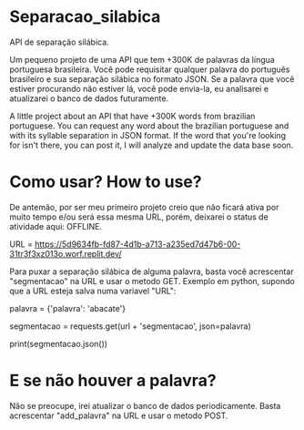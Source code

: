 # Separacao_silabica
API de separação silábica.

Um pequeno projeto de uma API que tem +300K de palavras da língua portuguesa brasileira. 
Você pode requisitar qualquer palavra do português brasileiro e sua separação silábica no formato JSON.
Se a palavra que você estiver procurando não estiver lá, você pode envia-la, eu analisarei e atualizarei o banco de dados futuramente.


A little project about an API that have +300K words from brazilian portuguese. 
You can request any word about the brazilian portuguese and with its syllable separation in JSON format.
If the word that you're looking for isn't there, you can post it, I will analyze and update the data base soon.

# Como usar? How to use?

De antemão, por ser meu primeiro projeto creio que não ficará ativa por muito tempo e/ou será essa mesma URL, porém, deixarei o status de atividade aqui: OFFLINE.

URL = https://5d9634fb-fd87-4d1b-a713-a235ed7d47b6-00-31tr3f3xz013o.worf.replit.dev/

Para puxar a separação silábica de alguma palavra, basta você acrescentar "segmentacao" na URL e usar o metodo GET. Exemplo em python, supondo que a URL esteja salva numa variavel "URL":

palavra = {'palavra': 'abacate'}

segmentacao = requests.get(url + 'segmentacao', json=palavra)

print(segmentacao.json())

# E se não houver a palavra?

Não se preocupe, irei atualizar o banco de dados periodicamente. Basta acrescentar "add_palavra" na URL e usar o metodo POST.
